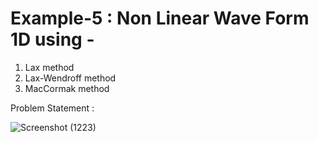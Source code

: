 # Example-5 : Non Linear Wave Form 1D using -
  1. Lax method
  2. Lax-Wendroff method
  3. MacCormak method

Problem Statement :

![Screenshot (1223)](https://user-images.githubusercontent.com/68963724/122454203-c0346480-cfc8-11eb-98b3-12bc730573ba.png)
